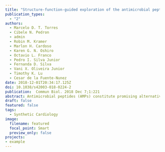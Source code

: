 ```yaml
---
title: "Structure-function-guided exploration of the antimicrobial peptide polybia-CP identifies activity determinants and generates synthetic therapeutic candidates "
publication_types:
  - "2"
authors:
  - Marcelo D. T. Torres
  - Cibele N. Pedron
  - admin
  - Robin M. Kramer
  - Marlon H. Cardoso
  - Karen G. N. Oshiro
  - Octavio L. Franco
  - Pedro I. Silva Junior
  - Fernanda D. Silva
  - Vani X. Oliveira Junior
  - Timothy K. Lu
  - Cesar de la Fuente-Nunez
date: 2018-12-01T20:34:17.125Z
doi: 10.1038/s42003-018-0224-2
publication:  Commun Biol. 2018 Dec 7;1:221
abstract: Antimicrobial peptides (AMPs) constitute promising alternatives to classical antibiotics for the treatment of drug-resistant infections, which are a rapidly emerging global health challenge. However, our understanding of the structure-function relationships of AMPs is limited, and we are just beginning to rationally engineer peptides in order to develop them as therapeutics. Here, we leverage a physicochemical-guided peptide design strategy to identify specific functional hotspots in the wasp-derived AMP polybia-CP and turn this toxic peptide into a viable antimicrobial. Helical fraction, hydrophobicity, and hydrophobic moment are identified as key structural and physicochemical determinants of antimicrobial activity, utilized in combination with rational engineering to generate synthetic AMPs with therapeutic activity in a mouse model. We demonstrate that, by tuning these physicochemical parameters, it is possible to design nontoxic synthetic peptides with enhanced sub-micromolar antimicrobial potency in vitro and anti-infective activity in vivo. We present a physicochemical-guided rational design strategy to generate peptide antibiotics.
draft: false
featured: false
tags: 
  - Synthetic Cardiology
image:
  filename: featured
  focal_point: Smart
  preview_only: false
projects: 
- example
---
```

